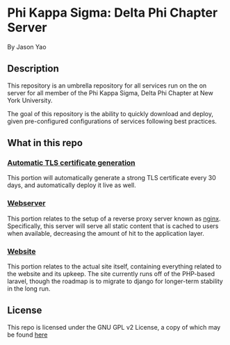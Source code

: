 # Phi Kappa Sigma: Delta Phi Chapter Server
By Jason Yao

## Description
This repository is an umbrella repository for all services run on the on server for all member of
the Phi Kappa Sigma, Delta Phi Chapter at New York University.

The goal of this repository is the ability to quickly download and deploy, given pre-configured
configurations of services following best practices.

## What in this repo

### [Automatic TLS certificate generation](letsEncrypt/)
This portion will automatically generate a strong TLS certificate every 30 days, and automatically
deploy it live as well.

### [Webserver](nginx/)
This portion relates to the setup of a reverse proxy server known as [nginx](http://nginx.org/en/).
Specifically, this server will serve all static content that is cached to users when available, 
decreasing the amount of hit to the application layer.

### [Website](skullhouse/)
This portion relates to the actual site itself, containing everything related to the website and its 
upkeep. The site currently runs off of the PHP-based laravel, though the roadmap is to migrate to
django for longer-term stability in the long run.

## License
This repo is licensed under the GNU GPL v2 License, a copy of which may be found [here](LICENSE)
